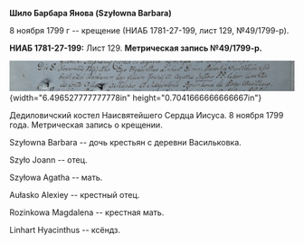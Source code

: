 **Шило Барбара Янова (Szyłowna Barbara)**

8 ноября 1799 г -- крещение (НИАБ 1781-27-199, лист 129, №49/1799-р).

**НИАБ 1781-27-199:** Лист 129. **Метрическая запись №49/1799-р.**

![](./media/2dfc038bac687610f6ce6cfc0906dc958c975d98.png){width="6.496527777777778in"
height="0.7041666666666667in"}

Дедиловичский костел Наисвятейшего Сердца Иисуса. 8 ноября 1799 года.
Метрическая запись о крещении.

Szyłowna Barbara -- дочь крестьян с деревни Васильковка.

Szyło Joann -- отец.

Szyłowa Agatha -- мать.

Aułasko Alexiey -- крестный отец.

Rozinkowa Magdalena -- крестная мать.

Linhart Hyacinthus -- ксёндз.

